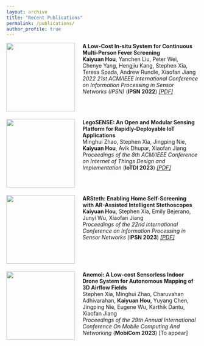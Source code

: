 ```yaml
---
layout: archive
title: "Recent Publications"
permalink: /publications/
author_profile: true
---
```


<!-- Paper 1 -->
<div style="margin-bottom: 20px;">
    <img src="http://hou-kaiyuan.github.io/images/publications/fever.png" align="left" width="180" height="180" style="margin-right: 20px;"/> 
    <b>A Low-Cost In-situ System for Continuous Multi-Person Fever Screening</b><br>
    <b>Kaiyuan Hou</b>, Yanchen Liu, Peter Wei, Chenye Yang, Hengjiu Kang, Stephen Xia, Teresa Spada, Andrew Rundle, Xiaofan Jiang<br>
    <i>2022 21st ACM/IEEE International Conference on Information Processing in Sensor Networks (IPSN)</i> (<b>IPSN 2022</b>)
    <i><a href="https://ieeexplore.ieee.org/abstract/document/9825960">[PDF]</a></i>
    <br clear="left"/>
</div>

<!-- Paper 2 -->
<div style="margin-bottom: 20px;">
    <img src="http://hou-kaiyuan.github.io/images/publications/legosense.png" align="left" width="180" height="180" style="margin-right: 20px;"/> 
    <b>LegoSENSE: An Open and Modular Sensing Platform for Rapidly-Deployable IoT Applications</b> <br>
    Minghui Zhao, Stephen Xia, Jingping Nie, <b>Kaiyuan Hou</b>, Avik Dhupar, Xiaofan Jiang<br>
    <i>Proceedings of the 8th ACM/IEEE Conference on Internet of Things Design and Implementation</i> (<b>IoTDI 2023</b>)
    <i><a href="https://dl.acm.org/doi/abs/10.1145/3576842.3582369">[PDF]</a></i>
    <br clear="left"/>
</div>

<!-- Paper 3 -->
<div style="margin-bottom: 20px;">
    <img src="http://hou-kaiyuan.github.io/images/publications/arsteth.png" align="left" width="180" height="180" style="margin-right: 20px;"/> 
    <b>ARSteth: Enabling Home Self-Screening with AR-Assisted Intelligent Stethoscopes</b> <br>
    <b>Kaiyuan Hou</b>, Stephen Xia, Emily Bejerano, Junyi Wu, Xiaofan Jiang<br>
    <i>Proceedings of the 22nd International Conference on Information Processing in Sensor Networks</i> (<b>IPSN 2023</b>)
    <i><a href="https://dl.acm.org/doi/abs/10.1145/3583120.3586962">[PDF]</a></i>
    <br clear="left"/>
</div>


<!-- Paper 4 -->
<div style="margin-bottom: 20px;">
    <img src="http://hou-kaiyuan.github.io/images/publications/airflow.png" align="left" width="180" height="180" style="margin-right: 20px;"/> 
    <b>Anemoi: A Low-cost Sensorless Indoor Drone System for Autonomous Mapping of 3D Airflow Fields</b> <br>
    Stephen Xia, Minghui Zhao, Charuvahan Adhivarahan, <b>Kaiyuan Hou</b>, Yuyang Chen, Jingping Nie, Eugene Wu, Karthik Dantu, Xiaofan Jiang<br>
    <i>Proceedings of the 29th Annual International Conference On Mobile Computing And Networking</i> (<b>MobiCom 2023</b>)
<!--     <i><a href="https://dl.acm.org/doi/abs/10.1145/3583120.3586962">[PDF]</a></i> -->
    [To appear]
    <br clear="left"/>
</div>
